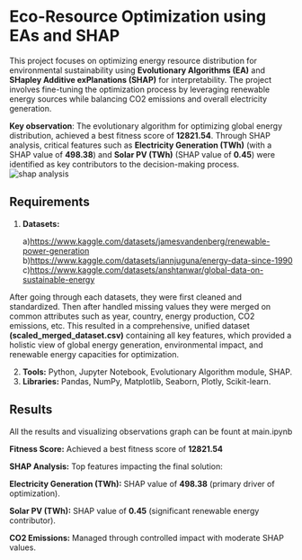 # Eco-Resource Optimization using EAs and SHAP

This project focuses on optimizing energy resource distribution for environmental sustainability using **Evolutionary Algorithms (EA)** and **SHapley Additive exPlanations (SHAP)** for interpretability. The project involves fine-tuning the optimization process by leveraging renewable energy sources while balancing CO2 emissions and overall electricity generation.

**Key observation**: The evolutionary algorithm for optimizing global energy distribution, achieved a best fitness score of **12821.54**. Through SHAP analysis, critical features such as **Electricity Generation (TWh)** (with a SHAP value of **498.38**) and **Solar PV (TWh)** (SHAP value of **0.45**) were identified as key contributors to the decision-making process.
![shap analysis](shap_analysis.jpg)

## Requirements

1. **Datasets:**

   a)https://www.kaggle.com/datasets/jamesvandenberg/renewable-power-generation
   b)https://www.kaggle.com/datasets/iannjuguna/energy-data-since-1990
   c)https://www.kaggle.com/datasets/anshtanwar/global-data-on-sustainable-energy

After going through each datasets, they were first cleaned and standardized. Then after handled missing values they were merged on common attributes such as year, country, energy production, CO2 emissions, etc. This resulted in a comprehensive, unified dataset **(scaled_merged_dataset.csv)** containing all key features, which provided a holistic view of global energy generation, environmental impact, and renewable energy capacities for optimization.

2. **Tools:** Python, Jupyter Notebook, Evolutionary Algorithm module, SHAP.
3. **Libraries:** Pandas, NumPy, Matplotlib, Seaborn, Plotly, Scikit-learn.
   

## Results
All the results and visualizing observations graph can be fount at main.ipynb

**Fitness Score:** Achieved a best fitness score of **12821.54**

**SHAP Analysis:** Top features impacting the final solution:

   **Electricity Generation (TWh):** SHAP value of **498.38** (primary driver of optimization).
   
   **Solar PV (TWh):** SHAP value of **0.45** (significant renewable energy contributor).
   
   **CO2 Emissions:** Managed through controlled impact with moderate SHAP values.
